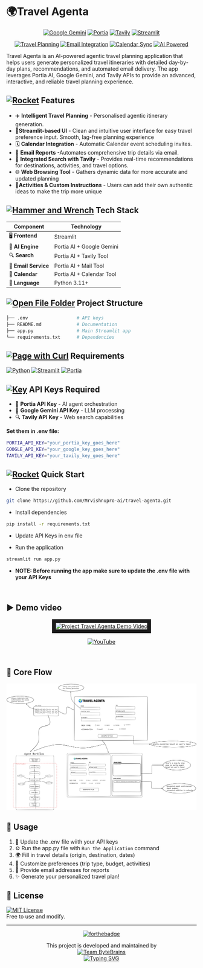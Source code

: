 # 🌍Travel Agenta
<div align="center">
  <!-- Technology Stack Badges -->
  
  [![Google Gemini](https://img.shields.io/badge/Google%20Gemini-4285F4?style=flat&logo=google&logoColor=white)](https://aistudio.google.com/)
  [![Portia](https://img.shields.io/badge/Portia-AI%20Agent-purple.svg)](https://www.portialabs.ai/)
  [![Tavily](https://img.shields.io/badge/Tavily-Search%20API-orange.svg)](https://www.tavily.com/)
  [![Streamlit](https://img.shields.io/badge/Streamlit-FF4B4B?style=flat&logo=streamlit&logoColor=white)](https://streamlit.io/)
  
  <!-- Features Badges -->
  
  [![Travel Planning](https://img.shields.io/badge/Feature-Travel%20Planning-green.svg)]( )
  [![Email Integration](https://img.shields.io/badge/Feature-Email%20Reports-blue.svg)]( )
  [![Calendar Sync](https://img.shields.io/badge/Feature-Calendar%20Sync-red.svg)]( )
  [![AI Powered](https://img.shields.io/badge/AI-Powered-blueviolet.svg)]( )
</div>

Travel Agenta is an AI-powered agentic travel planning application that helps users generate personalized travel itineraries with detailed day-by-day plans, recommendations, and automated email delivery.
The app leverages Portia AI, Google Gemini, and Tavily APIs to provide an advanced, interactive, and reliable travel planning experience.

## [<img src="https://raw.githubusercontent.com/Tarikul-Islam-Anik/Animated-Fluent-Emojis/master/Emojis/Travel%20and%20places/Rocket.png" alt="Rocket" width="25" height="27"/>]( ) Features

- ✈️ **Intelligent Travel Planning** - Personalised agentic itinerary generation.
- 📱**Streamlit-based UI** - Clean and intuitive user interface for easy travel preference input. Smooth, lag-free planning experience
- 🗓️ **Calendar Integration** - Automatic Calendar event scheduling invites.
- 📧 **Email Reports** -Automates comprehensive trip details via email.
- 🔎 **Integrated Search with Tavily** - Provides real-time recommendations for destinations, activities, and travel options.
- 🌐 **Web Browsing Tool** - Gathers dynamic data for more accurate and updated planning
- 🧗**Activities & Custom Instructions** - Users can add their own authentic ideas to make the trip more unique


## [<img src="https://raw.githubusercontent.com/Tarikul-Islam-Anik/Animated-Fluent-Emojis/master/Emojis/Objects/Hammer%20and%20Wrench.png" alt="Hammer and Wrench" width="30" height="30" />]( ) Tech Stack

| Component | Technology |
|-----------|------------|
| 🖥️ **Frontend** | Streamlit |
| 🤖 **AI Engine** | Portia AI + Google Gemini |
| 🔍 **Search** | Portia AI + Tavily Tool |
| 📧 **Email Service** | Portia AI + Mail Tool |
| 📅 **Calendar** | Portia AI + Calendar Tool |
| 🐍 **Language** | Python 3.11+ |

## [<img src="https://raw.githubusercontent.com/Tarikul-Islam-Anik/Animated-Fluent-Emojis/master/Emojis/Objects/Open%20File%20Folder.png" alt="Open File Folder" width="25" height="25" />]( ) Project Structure
```bash
├── .env                  # API keys
├── README.md             # Documentation
├── app.py                # Main Streamlit app
└── requirements.txt      # Dependencies
```

## [<img src="https://raw.githubusercontent.com/Tarikul-Islam-Anik/Animated-Fluent-Emojis/master/Emojis/Objects/Page%20with%20Curl.png" alt="Page with Curl" width="25" height="25" />]( ) Requirements

[![Python](https://img.shields.io/badge/Python-3.11%2B-blue?logo=python&logoColor=white)](https://www.python.org/)
[![Streamlit](https://img.shields.io/badge/Streamlit-Latest-red?logo=streamlit&logoColor=white)](https://streamlit.io/)
[![Portia](https://img.shields.io/badge/Portia-AI%20Framework-purple)](https://github.com/portiaAI/portia-sdk-python)

## [<img src="https://raw.githubusercontent.com/Tarikul-Islam-Anik/Animated-Fluent-Emojis/master/Emojis/Objects/Key.png" alt="Key" width="25" height="25" />]( ) API Keys Required

- 🔐 **Portia API Key** - AI agent orchestration
- 🤖 **Google Gemini API Key** - LLM processing
- 🔍 **Tavily API Key** - Web search capabilities

**Set them in .env file:**
```bash 
PORTIA_API_KEY="your_portia_key_goes_here"
GOOGLE_API_KEY="your_google_key_goes_here"
TAVILY_API_KEY="your_tavily_key_goes_here"
```


## [<img src="https://raw.githubusercontent.com/Tarikul-Islam-Anik/Animated-Fluent-Emojis/master/Emojis/Travel%20and%20places/Rocket.png" alt="Rocket" width="25" height="25" />]( ) Quick Start




- Clone the repository
```bash
git clone https://github.com/Mrvishnupro-ai/travel-agenta.git
```

- Install dependencies
```bash
pip install -r requirements.txt
```
- Update API Keys in env file

- Run the application
```bash
streamlit run app.py
```

- **NOTE: Before running the app make sure to update the .env file with your API Keys**
<br>

## ▶️ Demo video 

<div align="center">
  <a href="https://youtu.be/7aAxc25H_BI?si=Kmj0z7n_pOlc4vi2">
    <img src="https://i.ytimg.com/vi/7aAxc25H_BI/hqdefault.jpg" alt="Project Travel Agenta Demo Video" width="640" height="360" border="10" />
    <br>
    
  [![YouTube](https://img.shields.io/badge/YouTube-%23FF0000.svg?style=for-the-badge&logo=YouTube&logoColor=white)](https://youtu.be/7aAxc25H_BI?si=Kmj0z7n_pOlc4vi2)
  </a>
</div>

<br>

## 🔄 Core Flow
<img src="https://raw.githubusercontent.com/royallearner/media/refs/heads/main/flowchart_png.png" alt="Flowchart_of_the_app">



<br>

## 📝 Usage

1. 🔑 Update the .env file wiith your API keys
2. ⚙️ Run the app.py file with `Run the Application` command
3. 🌍 Fill in travel details (origin, destination, dates)
4. 🎯 Customize preferences (trip type, budget, activities)
5. 📧 Provide email addresses for reports
6. ✨ Generate your personalized travel plan!


## 📄 License

[![MIT License](https://img.shields.io/badge/License-MIT-yellow.svg)](https://opensource.org/license/mit)<br>Free to use and modify.

---

<div align="center">

  [![forthebadge](https://forthebadge.com/images/featured/featured-built-with-love.svg)](https://www.youtube.com/@teamnovatra)

  This project is developed and maintained by <br> [![Team ByteBrains](https://img.shields.io/badge/Team-ByteBrains-red.svg)](https://www.youtube.com/@teamnovatra)<br> [![Typing SVG](https://readme-typing-svg.demolab.com?font=Press+Start+2P&weight=100&pause=1000&color=38C2FF&center=true&width=435&lines=mrvishnupro%2Fai;rohitveera4096;ishakshaikk;royallearner)]()
</div>
